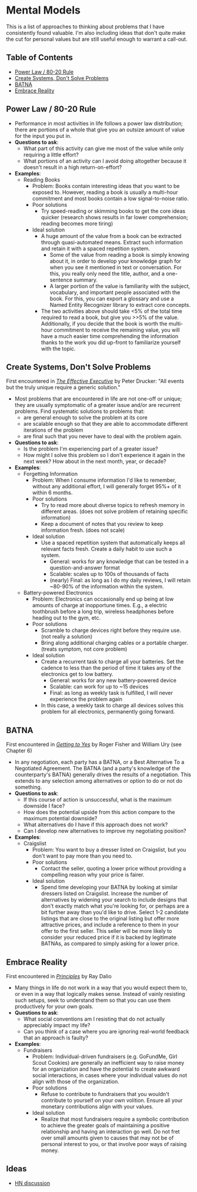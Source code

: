 # Mental Models
This is a list of approaches to thinking about problems that I have consistently found valuable. I'm also including ideas that don't quite make the cut for personal values but are still useful enough to warrant a call-out. 

## Table of Contents
- [Power Law / 80-20 Rule](#power-law--80-20-rule)
- [Create Systems, Don't Solve Problems](#create-systems-dont-solve-problems)
- [BATNA](#batna)
- [Embrace Reality](#embrace-reality)

## Power Law / 80-20 Rule
  - Performance in most activities in life follows a power law distribution; there are portions of a whole that give you an outsize amount of value for the input you put in.
  - **Questions to ask**:
    - What part of this activity can give me most of the value while only requiring a little effort?
    - What portions of an activity can I avoid doing altogether because it doesn't result in a high return-on-effort?
  - **Examples**:
    - Reading Books
      - Problem: Books contain interesting ideas that you want to be exposed to. However, reading a book is usually a multi-hour commitment and most books contain a low signal-to-noise ratio.
      - Poor solutions
        - Try speed-reading or skimming books to get the core ideas quicker (research shows results in far lower comprehension; reading becomes more tiring)
      - Ideal solution
        - A huge amount of the value from a book can be extracted through quasi-automated means. Extract such information and retain it with a spaced repetition system.
          - Some of the value from reading a book is simply knowing about it, in order to develop your knowledge graph for when you see it mentioned in text or conversation. For this, you really only need the title, author, and a one-sentence summary.
          - A larger portion of the value is familiarity with the subject, vocabulary, and important people associated with the book. For this, you can export a glossary and use a Named Entity Recognizer library to extract core concepts.
        - The two activities above should take <5% of the total time required to read a book, but give you >>5% of the value. Additionally, if you decide that the book is worth the multi-hour commitment to receive the remaining value, you will have a much easier time comprehending the information thanks to the work you did up-front to familiarize yourself with the topic.

## Create Systems, Don't Solve Problems
First encountered in [*The Effective Executive*](https://www.goodreads.com/book/show/48019.The_Effective_Executive) by Peter Drucker: "All events but the truly unique require a generic solution."
  - Most problems that are encountered in life are not one-off or unique; they are usually symptomatic of a greater issue and/or are recurrent problems. Find systematic solutions to problems that:
    - are general enough to solve the problem at its core
    - are scalable enough so that they are able to accommodate different iterations of the problem
    - are final such that you never have to deal with the problem again.
  - **Questions to ask**:
    - Is the problem I'm experiencing part of a greater issue?
    - How might I solve this problem so I don't experience it again in the next week? How about in the next month, year, or decade?
  - **Examples**:
    - Forgetting Information
      - Problem: When I consume information I'd like to remember, without any additional effort, I will generally forget 95%+ of it within 6 months.
      - Poor solutions
        - Try to read more about diverse topics to refresh memory in different areas. (does not solve problem of retaining specific information)
        - Keep a document of notes that you review to keep information fresh. (does not scale)
      - Ideal solution
        - Use a spaced repetition system that automatically keeps all relevant facts fresh. Create a daily habit to use such a system.
          - General: works for any knowledge that can be tested in a question-and-answer format
          - Scalable: scales up to 100s of thousands of facts
          - (nearly) Final: as long as I do my daily reviews, I will retain ~80-90% of the information within the system.
    - Battery-powered Electronics
      - Problem: Electronics can occasionally end up being at low amounts of charge at inopportune times. E.g., a electric toothbrush before a long trip, wireless headphones before heading out to the gym, etc.
      - Poor solutions
        - Scramble to charge devices right before they require use. (not really a solution)
        - Bring along additional charging cables or a portable charger. (treats symptom, not core problem)
      - Ideal solution
        - Create a recurrent task to charge all your batteries. Set the cadence to less than the period of time it takes any of the electronics get to low battery.
          - General: works for any new battery-powered device
          - Scalable: can work for up to ~15 devices
          - Final: as long as weekly task is fulfilled, I will never experience the problem again
        - In this case, a weekly task to charge all devices solves this problem for all electronics, permanently going forward.

## BATNA
First encountered in [*Getting to Yes*](https://www.goodreads.com/book/show/313605.Getting_to_Yes) by Roger Fisher and William Ury (see Chapter 6)
  - In any negotiation, each party has a BATNA, or a Best Alternative To a Negotiated Agreement. The BATNA (and a party's knowledge of the counterparty's BATNA) generally drives the results of a negotiation. This extends to any selection among alternatives or option to do or not do something.
  - **Questions to ask**:
    - If this course of action is unsuccessful, what is the maximum downside I face?
    - How does the potential upside from this action compare to the maximum potential downside?
    - What alternatives do I have if this approach does not work?
    - Can I develop new alternatives to improve my negotiating position?
  - **Examples**:
    - Craigslist
      - Problem: You want to buy a dresser listed on Craigslist, but you don't want to pay more than you need to.
      - Poor solutions
        - Contact the seller, quoting a lower price without providing a compelling reason why your price is fairer.
      - Ideal solution
        - Spend time developing your BATNA by looking at similar dressers listed on Craigslist. Increase the number of alternatives by widening your search to include designs that don't exactly match what you're looking for, or perhaps are a bit further away than you'd like to drive. Select 1-2 candidate listings that are close to the original listing but offer more attractive prices, and include a reference to them in your offer to the first seller. This seller will be more likely to consider your reduced price if it is backed by legitimate BATNAs, as compared to simply asking for a lower price.

## Embrace Reality
First encountered in [*Principles*](https://www.goodreads.com/book/show/34536488-principles) by Ray Dalio
  - Many things in life do not work in a way that you would expect them to, or even in a way that logically makes sense. Instead of vainly resisting such setups, seek to understand them so that you can use them productively for your own goals.
  - **Questions to ask**:
    - What social conventions am I resisting that do not actually appreciably impact my life?
    - Can you think of a case where you are ignoring real-world feedback that an approach is faulty?
  - **Examples**:
    - Fundraisers
      - Problem: Individual-driven fundraisers (e.g. GoFundMe, Girl Scout Cookies) are generally an inefficient way to raise money for an organization and have the potential to create awkward social interactions, in cases where your individual values do not align with those of the organization.
      - Poor solutions
        - Refuse to contribute to fundraisers that you wouldn't contribute to yourself on your own volition. Ensure all your monetary contributions align with your values.
      - Ideal solution
        - Realize that most fundraisers require a symbolic contribution to achieve the greater goals of maintaining a positive relationship and having an interaction go well. Do not fret over small amounts given to causes that may not be of personal interest to you, or that involve poor ways of raising money. 
## Ideas
  - [HN discussion](https://news.ycombinator.com/item?id=12040707)

